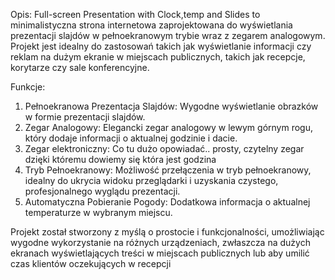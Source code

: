 Opis:
Full-screen Presentation with Clock,temp and Slides to minimalistyczna strona internetowa zaprojektowana do wyświetlania prezentacji slajdów w pełnoekranowym trybie wraz z zegarem analogowym. Projekt jest idealny do zastosowań takich jak wyświetlanie informacji czy reklam na dużym ekranie w miejscach publicznych, takich jak recepcje, korytarze czy sale konferencyjne.

Funkcje:

1. Pełnoekranowa Prezentacja Slajdów: Wygodne wyświetlanie obrazków w formie prezentacji slajdów.
2. Zegar Analogowy: Elegancki zegar analogowy w lewym górnym rogu, który dodaje informacji o aktualnej godzinie i dacie.
3. Zegar elektroniczny: Co tu dużo opowiadać.. prosty, czytelny zegar dzięki któremu dowiemy się która jest godzina
4. Tryb Pełnoekranowy: Możliwość przełączenia w tryb pełnoekranowy, idealny do ukrycia widoku przeglądarki i uzyskania czystego, profesjonalnego wyglądu prezentacji.
5. Automatyczna Pobieranie Pogody: Dodatkowa informacja o aktualnej temperaturze w wybranym miejscu.

Projekt został stworzony z myślą o prostocie i funkcjonalności, umożliwiając wygodne wykorzystanie na różnych urządzeniach, zwłaszcza na dużych ekranach wyświetlających treści w miejscach publicznych lub aby umilić czas klientów oczekujących w recepcji 

